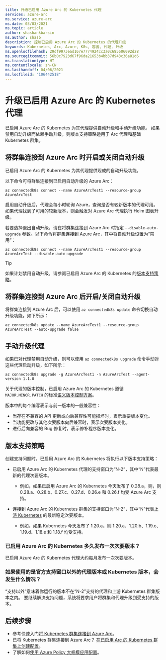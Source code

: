 ```yaml
---
title: 升级已启用 Azure Arc 的 Kubernetes 代理
services: azure-arc
ms.service: azure-arc
ms.date: 03/03/2021
ms.topic: article
author: shashankbarsin
ms.author: shasb
description: 控制已启用 Azure Arc 的 Kubernetes 的代理升级
keywords: Kubernetes, Arc, Azure, K8s, 容器, 代理, 升级
ms.openlocfilehash: 29df9973ead167e7774924cc3a0c685606092d28
ms.sourcegitcommit: 56b0c7923d67f96da21653b4bb37d943c36a81d6
ms.translationtype: HT
ms.contentlocale: zh-CN
ms.lasthandoff: 04/06/2021
ms.locfileid: "106442518"
---
```

# <a name="upgrading-azure-arc-enabled-kubernetes-agents"></a>升级已启用 Azure Arc 的 Kubernetes 代理

已启用 Azure Arc 的 Kubernetes 为其代理提供自动升级和手动升级功能。 如果禁用自动升级而依赖手动升级，则版本支持策略适用于 Arc 代理和基础 Kubernetes 群集。

## <a name="toggle-auto-upgrade-on-or-off-when-connecting-cluster-to-azure-arc"></a>将群集连接到 Azure Arc 时开启或关闭自动升级

已启用 Azure Arc 的 Kubernetes 为其代理提供现成的自动升级功能。

以下命令可将群集连接到已启用自动升级的 Azure Arc：

```console
az connectedk8s connect --name AzureArcTest1 --resource-group AzureArcTest
```

启用自动升级后，代理会每小时轮询 Azure，查询是否有较新版本的代理可用。 如果代理找到了可用的较新版本，则会触发对 Azure Arc 代理执行 Helm 图表升级。

若要选择退出自动升级，请在将群集连接到 Azure Arc 时指定 `--disable-auto-upgrade` 参数。以下命令将群集连接到 Azure Arc，其中将自动升级设置为“禁用”：

```console
az connectedk8s connect --name AzureArcTest1 --resource-group AzureArcTest --disable-auto-upgrade
```

> [!TIP]
> 如果计划禁用自动升级，请参阅已启用 Azure Arc 的 Kubernetes 的[版本支持策略](#version-support-policy)。

## <a name="toggle-auto-upgrade-onoff-after-connecting-cluster-to-azure-arc"></a>将群集连接到 Azure Arc 后开启/关闭自动升级

将群集连接到 Azure Arc 后，可以使用 `az connectedk8s update` 命令切换自动升级功能，如下所示：

```console
az connectedk8s update --name AzureArcTest1 --resource-group AzureArcTest --auto-upgrade false
```

## <a name="manually-upgrade-agents"></a>手动升级代理

如果已对代理禁用自动升级，则可以使用 `az connectedk8s upgrade` 命令手动对这些代理启动升级，如下所示：

```console
az connectedk8s upgrade -g AzureArcTest1 -n AzureArcTest --agent-version 1.1.0
```

关于代理的版本控制，已启用 Azure Arc 的 Kubernetes 遵循 `MAJOR.MINOR.PATCH` 的标准[语义版本控制方案](https://semver.org/)。 

版本中的每个编写表示与前一版本的一般兼容性：

* 当存在不兼容的 API 更新或向后兼容性可能损坏时，表示重要版本变化。
* 当功能更改与其他次要版本向后兼容时，表示次要版本变化。
* 进行后向兼容的 Bug 修复时，表示修补程序版本变化。

## <a name="version-support-policy"></a>版本支持策略

创建支持问题时，已启用 Azure Arc 的 Kubernetes 将执行以下版本支持策略：

* 已启用 Azure Arc 的 Kubernetes 代理的支持窗口为“N-2”，其中“N”代表最新的代理次要版本。 
  * 例如，如果已启用 Azure Arc 的 Kubernetes 今天发布了 0.28.a，则，则 0.28.a、0.28.b、0.27.c、0.27.d、0.26.e 和 0.26.f 均受 Azure Arc 支持。

* 连接到 Azure Arc 的 Kubernetes 群集的支持窗口为“N-2”，其中“N”代表[上游 Kubernetes](https://github.com/kubernetes/kubernetes/releases) 的最新稳定次要版本。 
  * 例如，如果 Kubernetes 今天发布了 1.20.a，则 1.20.a、1.20.b、1.19.c、1.19.d、1.18.e 和 1.18.f 均受支持。

### <a name="how-often-are-minor-version-releases-of-azure-arc-enabled-kubernetes-available"></a>已启用 Azure Arc 的 Kubernetes 多久发布一次次要版本？

已启用 Azure Arc 的 Kubernetes 代理大约每月发布一次次要版本。

### <a name="what-happens-if-im-using-an-agent-version-or-a-kubernetes-version-outside-the-official-support-window"></a>如果使用的是官方支持窗口以外的代理版本或 Kubernetes 版本，会发生什么情况？

“支持以外”意味着你运行的版本不在“N-2”支持的代理和上游 Kubernetes 群集版本之内。 要继续解决支持问题，系统将要求用户将群集和代理升级到受支持的版本。

## <a name="next-steps"></a>后续步骤

* 参考快速入门[将 Kubernetes 群集连接到 Azure Arc](./quickstart-connect-cluster.md)。
* 已将 Kubernetes 群集连接到 Azure Arc？ [在已启用 Arc 的 Kubernetes 群集上创建配置](./tutorial-use-gitops-connected-cluster.md)。
* 了解如何[使用 Azure Policy 大规模应用配置](./use-azure-policy.md)。